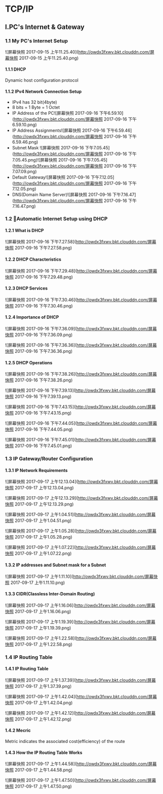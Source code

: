 # TCP/IP

## I.PC's Internet & Gateway

### 1.1 My PC's Internet Setup


![屏幕快照 2017-09-15 上午11.25.40](http://owdx3fxwv.bkt.clouddn.com/屏幕快照 2017-09-15 上午11.25.40.png)


#### 1.1.1 DHCP

Dynamic host configuration protocol



#### 1.1.2 IPv4 Network Connection Setup

- IPv4 has 32 bit(4byte)
- 8 bits =  1 Byte = 1 Octet
- IP Address of the PC![屏幕快照 2017-09-16 下午6.59.10](http://owdx3fxwv.bkt.clouddn.com/屏幕快照 2017-09-16 下午6.59.10.png)
- IP Address Assignments![屏幕快照 2017-09-16 下午6.59.46](http://owdx3fxwv.bkt.clouddn.com/屏幕快照 2017-09-16 下午6.59.46.png)
- Subnet Mask ![屏幕快照 2017-09-16 下午7.05.45](http://owdx3fxwv.bkt.clouddn.com/屏幕快照 2017-09-16 下午7.05.45.png)![屏幕快照 2017-09-16 下午7.05.45](http://owdx3fxwv.bkt.clouddn.com/屏幕快照 2017-09-16 下午7.07.09.png)
- Default Gateway![屏幕快照 2017-09-16 下午7.12.05](http://owdx3fxwv.bkt.clouddn.com/屏幕快照 2017-09-16 下午7.12.05.png)
- DNS(Domain Name Server)![屏幕快照 2017-09-16 下午7.16.47](http://owdx3fxwv.bkt.clouddn.com/屏幕快照 2017-09-16 下午7.16.47.png)





### 1.2 Automatic Internet Setup using DHCP

#### 1.2.1 What is DHCP

![屏幕快照 2017-09-16 下午7.27.58](http://owdx3fxwv.bkt.clouddn.com/屏幕快照 2017-09-16 下午7.27.58.png)

#### 1.2.2 DHCP Characteristics

![屏幕快照 2017-09-16 下午7.29.48](http://owdx3fxwv.bkt.clouddn.com/屏幕快照 2017-09-16 下午7.29.48.png)

#### 1.2.3 DHCP Services

![屏幕快照 2017-09-16 下午7.30.46](http://owdx3fxwv.bkt.clouddn.com/屏幕快照 2017-09-16 下午7.30.46.png)

#### 1.2.4 Importance of DHCP

![屏幕快照 2017-09-16 下午7.36.09](http://owdx3fxwv.bkt.clouddn.com/屏幕快照 2017-09-16 下午7.36.09.png)

![屏幕快照 2017-09-16 下午7.36.36](http://owdx3fxwv.bkt.clouddn.com/屏幕快照 2017-09-16 下午7.36.36.png)

#### 1.2.5 DHCP Operations

![屏幕快照 2017-09-16 下午7.38.26](http://owdx3fxwv.bkt.clouddn.com/屏幕快照 2017-09-16 下午7.38.26.png)

![屏幕快照 2017-09-16 下午7.39.13](http://owdx3fxwv.bkt.clouddn.com/屏幕快照 2017-09-16 下午7.39.13.png)



![屏幕快照 2017-09-16 下午7.43.15](http://owdx3fxwv.bkt.clouddn.com/屏幕快照 2017-09-16 下午7.43.15.png)

![屏幕快照 2017-09-16 下午7.44.05](http://owdx3fxwv.bkt.clouddn.com/屏幕快照 2017-09-16 下午7.44.05.png)

![屏幕快照 2017-09-16 下午7.45.01](http://owdx3fxwv.bkt.clouddn.com/屏幕快照 2017-09-16 下午7.45.01.png)



### 1.3 IP Gateway/Router Configuration

#### 1.3.1 IP Network Requirements

![屏幕快照 2017-09-17 上午12.13.04](http://owdx3fxwv.bkt.clouddn.com/屏幕快照 2017-09-17 上午12.13.04.png)

![屏幕快照 2017-09-17 上午12.13.29](http://owdx3fxwv.bkt.clouddn.com/屏幕快照 2017-09-17 上午12.13.29.png)

![屏幕快照 2017-09-17 上午1.04.51](http://owdx3fxwv.bkt.clouddn.com/屏幕快照 2017-09-17 上午1.04.51.png) 

![屏幕快照 2017-09-17 上午1.05.28](http://owdx3fxwv.bkt.clouddn.com/屏幕快照 2017-09-17 上午1.05.28.png)

![屏幕快照 2017-09-17 上午1.07.22](http://owdx3fxwv.bkt.clouddn.com/屏幕快照 2017-09-17 上午1.07.22.png)



#### 1.3.2 IP addresses and Subnet mask for a Subnet

![屏幕快照 2017-09-17 上午1.11.10](http://owdx3fxwv.bkt.clouddn.com/屏幕快照 2017-09-17 上午1.11.10.png)

#### 1.3.3 CIDR(Classless Inter-Domain Routing)

![屏幕快照 2017-09-17 上午1.16.06](http://owdx3fxwv.bkt.clouddn.com/屏幕快照 2017-09-17 上午1.16.06.png)

![屏幕快照 2017-09-17 上午1.19.39](http://owdx3fxwv.bkt.clouddn.com/屏幕快照 2017-09-17 上午1.19.39.png)

![屏幕快照 2017-09-17 上午1.22.58](http://owdx3fxwv.bkt.clouddn.com/屏幕快照 2017-09-17 上午1.22.58.png)







### 1.4 IP Routing Table

#### 1.4.1  IP Routing Table 

![屏幕快照 2017-09-17 上午1.37.39](http://owdx3fxwv.bkt.clouddn.com/屏幕快照 2017-09-17 上午1.37.39.png)

![屏幕快照 2017-09-17 上午1.42.04](http://owdx3fxwv.bkt.clouddn.com/屏幕快照 2017-09-17 上午1.42.04.png)

![屏幕快照 2017-09-17 上午1.42.12](http://owdx3fxwv.bkt.clouddn.com/屏幕快照 2017-09-17 上午1.42.12.png)



#### 1.4.2 Mecric

Metric indicates  the associated cost(efficiency) of the route

#### 1.4.3 How the IP Routing Table Works

![屏幕快照 2017-09-17 上午1.44.58](http://owdx3fxwv.bkt.clouddn.com/屏幕快照 2017-09-17 上午1.44.58.png)

![屏幕快照 2017-09-17 上午1.47.50](http://owdx3fxwv.bkt.clouddn.com/屏幕快照 2017-09-17 上午1.47.50.png)

